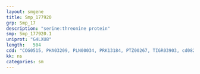 ```yaml
---
layout: smgene
title: Smp_177920
grp: Smp_17
description: "serine:threonine protein"
smp: Smp_177920.1
uniprot: "G4LXU8"
length:   504
cdd: "COG0515, PHA03209, PLN00034, PRK13184, PTZ00267, TIGR03903, cd08215, cl21453, pfam00069, smart00220"
kk: ns
categories: sm
---
```


